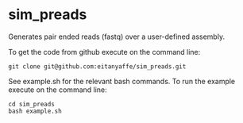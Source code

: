 # sim_preads
Generates pair ended reads (fastq) over a user-defined assembly.

To get the code from github execute on the command line:
```
git clone git@github.com:eitanyaffe/sim_preads.git
```

See example.sh for the relevant bash commands. To run the example execute on the command line:
```
cd sim_preads
bash example.sh
```